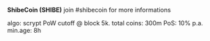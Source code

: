 **ShibeCoin (SHIBE)**
join #shibecoin for more informations



algo: scrypt
PoW cutoff @ block 5k.
total coins: 300m
PoS: 10% p.a.
min.age: 8h

